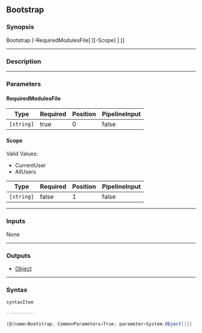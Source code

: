 Bootstrap
---------

### Synopsis

Bootstrap [-RequiredModulesFile] <string> [[-Scope] <string>] [<CommonParameters>]

---

### Description

---

### Parameters
#### **RequiredModulesFile**

|Type      |Required|Position|PipelineInput|
|----------|--------|--------|-------------|
|`[string]`|true    |0       |false        |

#### **Scope**

Valid Values:

* CurrentUser
* AllUsers

|Type      |Required|Position|PipelineInput|
|----------|--------|--------|-------------|
|`[string]`|false   |1       |false        |

---

### Inputs
None

---

### Outputs
* [Object](https://learn.microsoft.com/en-us/dotnet/api/System.Object)

---

### Syntax
```PowerShell
syntaxItem
```
```PowerShell
----------
```
```PowerShell
{@{name=Bootstrap; CommonParameters=True; parameter=System.Object[]}}
```
